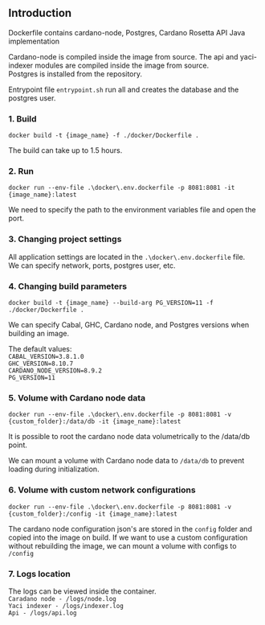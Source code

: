 ## Introduction

Dockerfile contains cardano-node, Postgres, Cardano Rosetta API Java implementation

Cardano-node is compiled inside the image from source.
The api and yaci-indexer modules are compiled inside the image from source.  
Postgres is installed from the repository.

Entrypoint file ``entrypoint.sh`` run all and creates the database and the postgres user.

### 1. Build
```
docker build -t {image_name} -f ./docker/Dockerfile .
```
The build can take up to 1.5 hours.

### 2. Run
````
docker run --env-file .\docker\.env.dockerfile -p 8081:8081 -it {image_name}:latest
````
We need to specify the path to the environment variables file and open the port.

### 3. Changing project settings

All application settings are located in the ``.\docker\.env.dockerfile`` file.  
We can specify network, ports, postgres user, etc.

### 4. Changing build parameters
```
docker build -t {image_name} --build-arg PG_VERSION=11 -f ./docker/Dockerfile .
```
We can specify Cabal, GHC, Cardano node, and Postgres versions when building an image.

The default values:  
``
CABAL_VERSION=3.8.1.0
``  
``
GHC_VERSION=8.10.7  
``  
``
CARDANO_NODE_VERSION=8.9.2  
``  
``
PG_VERSION=11  
``

### 5. Volume with Cardano node data
````
docker run --env-file .\docker\.env.dockerfile -p 8081:8081 -v {custom_folder}:/data/db -it {image_name}:latest
````
It is possible to root the cardano node data volumetrically to the /data/db point.

We can mount a volume with Cardano node data to ``/data/db`` to prevent loading during initialization.

### 6. Volume with custom network configurations
````
docker run --env-file .\docker\.env.dockerfile -p 8081:8081 -v {custom_folder}:/config -it {image_name}:latest
````
The cardano node configuration json's are stored in the ``config`` folder and copied into the image on build.
If we want to use a custom configuration without rebuilding the image, we can mount a volume with configs to ``/config``

### 7. Logs location

The logs can be viewed inside the container.  
``
Caradano node - /logs/node.log
``  
``
Yaci indexer - /logs/indexer.log
``  
``
Api - /logs/api.log
``  